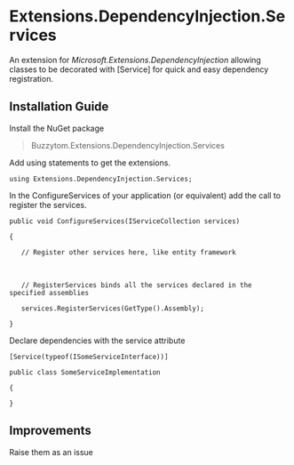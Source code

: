 Extensions.DependencyInjection.Services
=======================================

An extension for *Microsoft.Extensions.DependencyInjection* allowing classes to
be decorated with [Service] for quick and easy dependency registration.

Installation Guide
------------------

Install the NuGet package

>   Buzzytom.Extensions.DependencyInjection.Services

Add using statements to get the extensions.

`using Extensions.DependencyInjection.Services;`

In the ConfigureServices of your application (or equivalent) add the call to
register the services.

`public void ConfigureServices(IServiceCollection services)`

`{`

`	// Register other services here, like entity framework`

 

`	// RegisterServices binds all the services declared in the specified
assemblies`

`	services.RegisterServices(GetType().Assembly);`

`}`

Declare dependencies with the service attribute

`[Service(typeof(ISomeServiceInterface))]`

`public class SomeServiceImplementation`

`{`

`}`

Improvements
------------

Raise them as an issue
